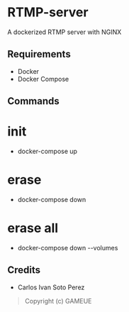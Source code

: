 # RTMP-server
A dockerized RTMP server with NGINX

## Requirements

- Docker
- Docker Compose

## Commands

  # init
  - docker-compose up
  # erase
  - docker-compose down
  # erase all
  - docker-compose down --volumes

## Credits

- Carlos Ivan Soto Perez

> Copyright (c) GAMEUE
